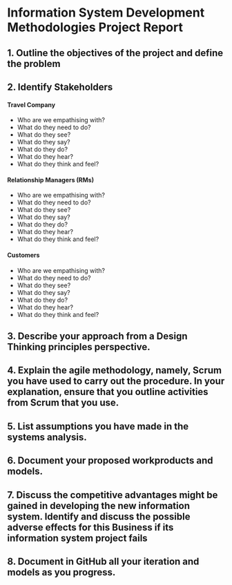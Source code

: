 # Information System Development Methodologies Project Report

## 1. Outline the objectives of the project and define the problem 



## 2. Identify Stakeholders 

#### Travel Company
 * Who are we empathising with?
 * What do they need to do?
 * What do they see?
 * What do they say?
 * What do they do?
 * What do they hear?
 * What do they think and feel?
 
#### Relationship Managers (RMs) 
 * Who are we empathising with?
 * What do they need to do?
 * What do they see?
 * What do they say?
 * What do they do?
 * What do they hear?
 * What do they think and feel?
 
#### Customers
 * Who are we empathising with?
 * What do they need to do?
 * What do they see?
 * What do they say?
 * What do they do?
 * What do they hear?
 * What do they think and feel?




## 3. Describe your approach from a Design Thinking principles perspective.



## 4. Explain the agile methodology, namely, Scrum you have used to carry out the procedure. In your explanation, ensure that you outline activities from Scrum that you use.




## 5. List assumptions you have made in the systems analysis.



## 6. Document your proposed workproducts and models.




## 7. Discuss the competitive advantages might be gained in developing the new information system. Identify and discuss the possible adverse effects for this Business if its information system project fails





## 8. Document in GitHub all your iteration and models as you progress.
